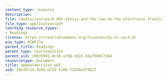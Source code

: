 ```yaml
---
content_type: resource
description: ''
file: /media/courses/6-805-ethics-and-the-law-on-the-electronic-frontier-fall-2005/20e35c14928ee1195160f2916ed73b27_appealdecision.pdf
file_type: application/pdf
learning_resource_types:
- Readings
license: https://creativecommons.org/licenses/by-nc-sa/4.0/
ocw_type: OCWFile
parent_title: Readings
parent_type: CourseSection
parent_uid: c807d991-0c36-a7b6-1022-b5e758877384
resourcetype: Document
title: appealdecision.pdf
uid: 20e35c14-928e-e119-5160-f2916ed73b27
---
```

